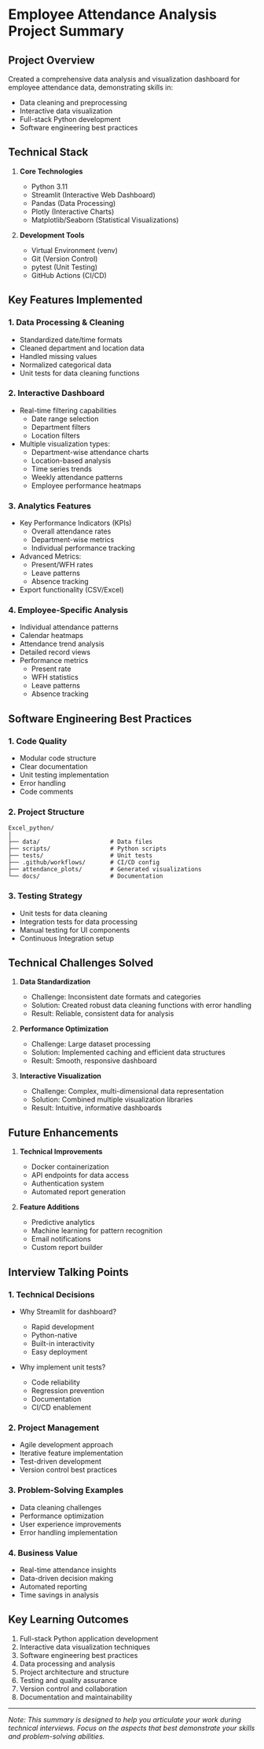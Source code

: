 # Employee Attendance Analysis Project Summary

## Project Overview
Created a comprehensive data analysis and visualization dashboard for employee attendance data, demonstrating skills in:
- Data cleaning and preprocessing
- Interactive data visualization
- Full-stack Python development
- Software engineering best practices

## Technical Stack
1. **Core Technologies**
   - Python 3.11
   - Streamlit (Interactive Web Dashboard)
   - Pandas (Data Processing)
   - Plotly (Interactive Charts)
   - Matplotlib/Seaborn (Statistical Visualizations)

2. **Development Tools**
   - Virtual Environment (venv)
   - Git (Version Control)
   - pytest (Unit Testing)
   - GitHub Actions (CI/CD)

## Key Features Implemented

### 1. Data Processing & Cleaning
- Standardized date/time formats
- Cleaned department and location data
- Handled missing values
- Normalized categorical data
- Unit tests for data cleaning functions

### 2. Interactive Dashboard
- Real-time filtering capabilities
  - Date range selection
  - Department filters
  - Location filters
- Multiple visualization types:
  - Department-wise attendance charts
  - Location-based analysis
  - Time series trends
  - Weekly attendance patterns
  - Employee performance heatmaps

### 3. Analytics Features
- Key Performance Indicators (KPIs)
  - Overall attendance rates
  - Department-wise metrics
  - Individual performance tracking
- Advanced Metrics:
  - Present/WFH rates
  - Leave patterns
  - Absence tracking
- Export functionality (CSV/Excel)

### 4. Employee-Specific Analysis
- Individual attendance patterns
- Calendar heatmaps
- Attendance trend analysis
- Detailed record views
- Performance metrics
  - Present rate
  - WFH statistics
  - Leave patterns
  - Absence tracking

## Software Engineering Best Practices

### 1. Code Quality
- Modular code structure
- Clear documentation
- Unit testing implementation
- Error handling
- Code comments

### 2. Project Structure
```
Excel_python/
│
├── data/                    # Data files
├── scripts/                 # Python scripts
├── tests/                   # Unit tests
├── .github/workflows/       # CI/CD config
├── attendance_plots/        # Generated visualizations
└── docs/                    # Documentation
```

### 3. Testing Strategy
- Unit tests for data cleaning
- Integration tests for data processing
- Manual testing for UI components
- Continuous Integration setup

## Technical Challenges Solved

1. **Data Standardization**
   - Challenge: Inconsistent date formats and categories
   - Solution: Created robust data cleaning functions with error handling
   - Result: Reliable, consistent data for analysis

2. **Performance Optimization**
   - Challenge: Large dataset processing
   - Solution: Implemented caching and efficient data structures
   - Result: Smooth, responsive dashboard

3. **Interactive Visualization**
   - Challenge: Complex, multi-dimensional data representation
   - Solution: Combined multiple visualization libraries
   - Result: Intuitive, informative dashboards

## Future Enhancements

1. **Technical Improvements**
   - Docker containerization
   - API endpoints for data access
   - Authentication system
   - Automated report generation

2. **Feature Additions**
   - Predictive analytics
   - Machine learning for pattern recognition
   - Email notifications
   - Custom report builder

## Interview Talking Points

### 1. Technical Decisions
- Why Streamlit for dashboard?
  - Rapid development
  - Python-native
  - Built-in interactivity
  - Easy deployment

- Why implement unit tests?
  - Code reliability
  - Regression prevention
  - Documentation
  - CI/CD enablement

### 2. Project Management
- Agile development approach
- Iterative feature implementation
- Test-driven development
- Version control best practices

### 3. Problem-Solving Examples
- Data cleaning challenges
- Performance optimization
- User experience improvements
- Error handling implementation

### 4. Business Value
- Real-time attendance insights
- Data-driven decision making
- Automated reporting
- Time savings in analysis

## Key Learning Outcomes
1. Full-stack Python application development
2. Interactive data visualization techniques
3. Software engineering best practices
4. Data processing and analysis
5. Project architecture and structure
6. Testing and quality assurance
7. Version control and collaboration
8. Documentation and maintainability

---

*Note: This summary is designed to help you articulate your work during technical interviews. Focus on the aspects that best demonstrate your skills and problem-solving abilities.*